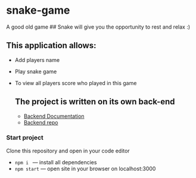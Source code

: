 # snake-game

A good old game ## Snake will give you the opportunity to rest and relax :)

## This application allows:

- Add players name
- Play snake game
- To view all players score who played in this game

  ## The project is written on its own back-end

  - [Backend Documentation ](https://snake-point-data-api.onrender.com/api/docs/)
  - [Backend repo ](https://github.com/YevheniiZinych/snake-game-api)

### Start project

Clone this repository and open in your code editor

- `npm i ` &mdash; install all dependencies
- `npm start` &mdash; open site in your browser on localhost:3000
